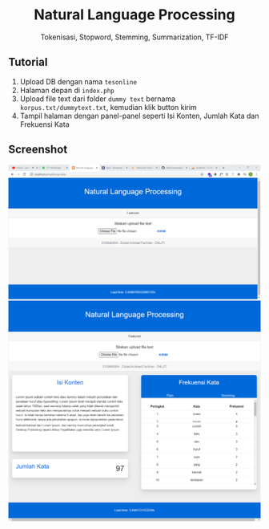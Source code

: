 <h1 align="center">Natural Language Processing</h1>
<p align="center">Tokenisasi, Stopword, Stemming, Summarization, TF-IDF</p>

## Tutorial

1. Upload DB dengan nama `tesonline`
2. Halaman depan di `index.php`
3. Upload file text dari folder `dummy text` bernama `korpus.txt/dummytext.txt`, kemudian klik button kirim
4. Tampil halaman dengan panel-panel seperti Isi Konten, Jumlah Kata dan Frekuensi Kata

## Screenshot

![](https://github.com/zfachrian/penghitung-kata/blob/tugasAI/screenshot/1.PNG)
![](https://github.com/zfachrian/penghitung-kata/blob/tugasAI/screenshot/2.png)
